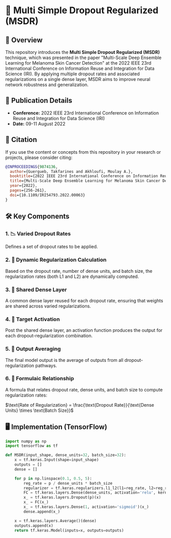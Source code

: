 # 🧬 Multi Simple Dropout Regularized (MSDR)

## 🌟 Overview
This repository introduces the **Multi Simple Dropout Regularized (MSDR)** technique, which was presented in the paper "Multi-Scale Deep Ensemble Learning for Melanoma Skin Cancer Detection" at the 2022 IEEE 23rd International Conference on Information Reuse and Integration for Data Science (IRI). By applying multiple dropout rates and associated regularizations on a single dense layer, MSDR aims to improve neural network robustness and generalization.

## 📖 Publication Details

- **Conference:** 2022 IEEE 23rd International Conference on Information Reuse and Integration for Data Science (IRI)
- **Date:** 09-11 August 2022

## 📖 Citation

If you use the content or concepts from this repository in your research or projects, please consider citing:

```bibtex
@INPROCEEDINGS{9874136,
  author={Guergueb, Takfarines and Akhloufi, Moulay A.},
  booktitle={2022 IEEE 23rd International Conference on Information Reuse and Integration for Data Science (IRI)},
  title={Multi-Scale Deep Ensemble Learning for Melanoma Skin Cancer Detection},
  year={2022},
  pages={256-261},
  doi={10.1109/IRI54793.2022.00063}
}


```

## 🛠 Key Components

### 1. 📉 **Varied Dropout Rates**
Defines a set of dropout rates to be applied.

### 2. 🧮 **Dynamic Regularization Calculation**
Based on the dropout rate, number of dense units, and batch size, the regularization rates (both L1 and L2) are dynamically computed.

### 3. 🔩 **Shared Dense Layer**
A common dense layer reused for each dropout rate, ensuring that weights are shared across varied regularizations.

### 4. 🎯 **Target Activation**
Post the shared dense layer, an activation function produces the output for each dropout-regularization combination.

### 5. 🔄 **Output Averaging**
The final model output is the average of outputs from all dropout-regularization pathways.

### 6. 📐 **Formulaic Relationship**
A formula that relates dropout rate, dense units, and batch size to compute regularization rates:

$`\text{Rate of Regularization} = \frac{\text{Dropout Rate}}{\text{Dense Units} \times \text{Batch Size}}`$

## 🖥 Implementation (TensorFlow)

```python
import numpy as np
import tensorflow as tf

def MSDR(input_shape, dense_units=32, batch_size=32):
    x = tf.keras.Input(shape=input_shape)
    outputs = []
    dense = []

    for p in np.linspace(0.1, 0.5, 5):
        reg_rate = p / dense_units * batch_size
        regularizer = tf.keras.regularizers.l1_l2(l1=reg_rate, l2=reg_rate)
        FC = tf.keras.layers.Dense(dense_units, activation='relu', kernel_regularizer=regularizer)
        x_ = tf.keras.layers.Dropout(p)(x)
        x_ = FC(x_)
        x_ = tf.keras.layers.Dense(1, activation='sigmoid')(x_)
        dense.append(x_)

    x = tf.keras.layers.Average()(dense)
    outputs.append(x)
    return tf.keras.Model(inputs=x, outputs=outputs)
```
